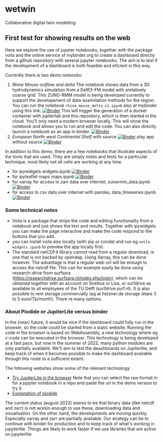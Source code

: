 # wetwin
Collaborative digital twin modelling

## First test for showing results on the web

Here we explore the use of jupyter notebooks, together with the package voila and the online service of mybinder.org to create a dashboard directly from a github repository with several jupyter notebooks. The aim is 
to test if the development of a dashboard is both feasible and eficient in this way.

Currently there is two demo noteooks:

1. *Rhine Meuse outflow and delta* The notebook shows data from a 3D hydrodynamics simulation from a Delft3-FM model with arelatively coarse grid. This ZUNO-RMM model is being developed currently to support the developement of data-assimilation methods for the region. You can run the notebook `rhine_meuse_delta_v1.ipynb` also at mybinder using this link: [![Binder](https://mybinder.org/badge_logo.svg)](https://mybinder.org/v2/gh/robot144/wetwin/HEAD?labpath=rhine_meuse_delta_v1.ipynb) This will trigger the generation of a docker container with jupiterlab and this repository, which is then started in the cloud. You'll only need a modern browser locally. This will show the notebook and allows you to run and edit the code.
You can also directly launch a notebook as an app in binder. [![Binder](https://mybinder.org/badge_logo.svg)](https://mybinder.org/v2/gh/robot144/wetwin/HEAD?urlpath=voila%2Frender%2Frhine_meuse_delta_v1.ipynb)
2. *European North-west Continental Shelf* with source [![Binder](https://mybinder.org/badge_logo.svg)](https://mybinder.org/v2/gh/robot144/wetwin/HEAD?labpath=dcsm_v1.ipynb) play app without source [![Binder](https://mybinder.org/badge_logo.svg)](https://mybinder.org/v2/gh/robot144/wetwin/HEAD?urlpath=voila%2Frender%2Fdcsm_v1.ipynb)

In addition to this demo, there are a few notebooks that illustrate aspects of the tools that are used. They are simply notes and tests for a particular technique. most likely not all cells are working at any time.

- for ipywidgets widgets.ipynb [![Binder](https://mybinder.org/badge_logo.svg)](https://mybinder.org/v2/gh/robot144/wetwin/HEAD?labpath=widgets.ipynb)
- for ipyleaflet maps maps.ipynb [![Binder](https://mybinder.org/badge_logo.svg)](https://mybinder.org/v2/gh/robot144/wetwin/HEAD?labpath=maps.ipynb)
- for xarray for access to zarr data over internet, zunormm_data.ipynb [![Binder](https://mybinder.org/badge_logo.svg)](https://mybinder.org/v2/gh/robot144/wetwin/HEAD?labpath=zunormm_data.ipynb)
- for access to csv data over internet with pandas, data_timeseries.ipynb [![Binder](https://mybinder.org/badge_logo.svg)](https://mybinder.org/v2/gh/robot144/wetwin/HEAD?labpath=data_timeseries.ipynb)


### Some technical notes

- Voila is a package that strips the code and editing functionality from a notebook and just shows the text and results. Together with ipywidgets you can make the page interactive and make the code respond to the buttons that you add.
- you can install voila also locally (with pip or conda) and run eg `voila widgets.ipynb` to preview the app locally first.
- The standard netCDF4 library cannot read from a regular download, ie one that is not backed by opendap. Using Xarray, this can be done however. The advantage is that a regular web-url will be enough to access the netcdf file. This can for example easily be done using research-drive from surfsara (https://researchdrive.surfsara.nl/index.php/login), which can be obtained together with an account on Snellius or Lisa, or surfdrive as available to all employees of the TU Delft (surfdrive.surf.nl). It is also possible to rent storage commercially (eg at hetzner.de storage share 3 to 5 euro/Tb/month). There re many options.

### About Piodide or JupiterLite versus binder

In the (near) future, it would be nice if the dashboard could fully run in the browser, so the code could be started from a static website. Running the code in the browser is based on WebAssembly, a new technology where eg c-code can be executed in the browser. This technology is being developed at a fast pace, but now in the summer of 2022, many python modules are only partially available. We'll aim to test the deashboards on Jupiterlite, and keep track of when it becomes possible to make the dashboard available through this route to a sufficient extent. 

The following websites show some of the relevant technology:
- [Try JupiterLite in the browser](https://jupyterlite.github.io/demo) Note that you can select the raw format in for a jupyter notebook in a repo and paste the url in the demo version to try it.
- [Explanation of piodide](https://github.com/pyodide/pyodide)

The current status (august 2022) seems to be that binary data (like netcdf and zarr) is not workin enough to use these, downloading data and visualisation. On the other hand, the developments are moving quickly. Especially xarray and zarr are partially available.
Our strategy can be to continue with binder for production and to keep track of what's working in jupyterlite. Things are likely to work faster if we use libraries that are active on jupyterlite.

